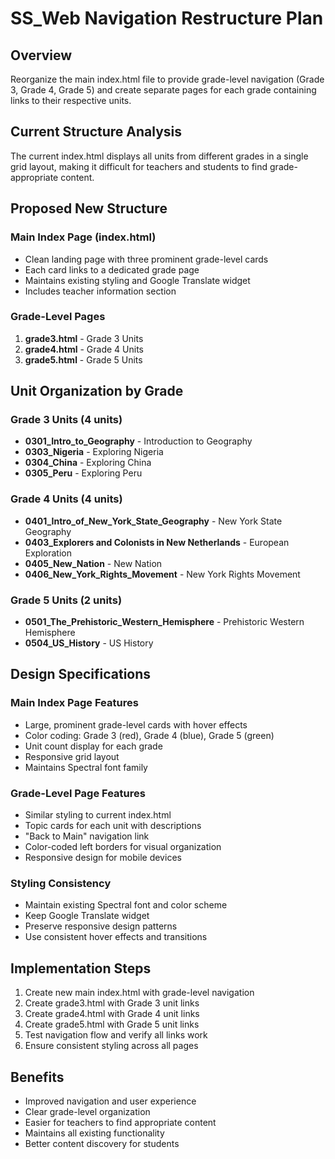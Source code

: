 # SS_Web Navigation Restructure Plan

## Overview
Reorganize the main index.html file to provide grade-level navigation (Grade 3, Grade 4, Grade 5) and create separate pages for each grade containing links to their respective units.

## Current Structure Analysis
The current index.html displays all units from different grades in a single grid layout, making it difficult for teachers and students to find grade-appropriate content.

## Proposed New Structure

### Main Index Page (index.html)
- Clean landing page with three prominent grade-level cards
- Each card links to a dedicated grade page
- Maintains existing styling and Google Translate widget
- Includes teacher information section

### Grade-Level Pages
1. **grade3.html** - Grade 3 Units
2. **grade4.html** - Grade 4 Units  
3. **grade5.html** - Grade 5 Units

## Unit Organization by Grade

### Grade 3 Units (4 units)
- **0301_Intro_to_Geography** - Introduction to Geography
- **0303_Nigeria** - Exploring Nigeria
- **0304_China** - Exploring China
- **0305_Peru** - Exploring Peru

### Grade 4 Units (4 units)
- **0401_Intro_of_New_York_State_Geography** - New York State Geography
- **0403_Explorers and Colonists in New Netherlands** - European Exploration
- **0405_New_Nation** - New Nation
- **0406_New_York_Rights_Movement** - New York Rights Movement

### Grade 5 Units (2 units)
- **0501_The_Prehistoric_Western_Hemisphere** - Prehistoric Western Hemisphere
- **0504_US_History** - US History

## Design Specifications

### Main Index Page Features
- Large, prominent grade-level cards with hover effects
- Color coding: Grade 3 (red), Grade 4 (blue), Grade 5 (green)
- Unit count display for each grade
- Responsive grid layout
- Maintains Spectral font family

### Grade-Level Page Features
- Similar styling to current index.html
- Topic cards for each unit with descriptions
- "Back to Main" navigation link
- Color-coded left borders for visual organization
- Responsive design for mobile devices

### Styling Consistency
- Maintain existing Spectral font and color scheme
- Keep Google Translate widget
- Preserve responsive design patterns
- Use consistent hover effects and transitions

## Implementation Steps
1. Create new main index.html with grade-level navigation
2. Create grade3.html with Grade 3 unit links
3. Create grade4.html with Grade 4 unit links
4. Create grade5.html with Grade 5 unit links
5. Test navigation flow and verify all links work
6. Ensure consistent styling across all pages

## Benefits
- Improved navigation and user experience
- Clear grade-level organization
- Easier for teachers to find appropriate content
- Maintains all existing functionality
- Better content discovery for students